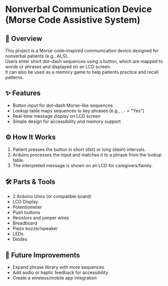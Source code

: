 # Nonverbal Communication Device (Morse Code Assistive System)

## 📌 Overview
This project is a Morse code–inspired communication device designed for nonverbal patients (e.g., ALS).  
Users enter short dot–dash sequences using a button, which are mapped to words or phrases and displayed on an LCD screen.  
It can also be used as a memory game to help patients practice and recall patterns.

## ✨ Features
- Button input for dot–dash Morse-like sequences  
- Lookup table maps sequences to key phrases (e.g., `.-` = "Yes")  
- Real-time message display on LCD screen  
- Simple design for accessibility and memory support  

## ⚙️ How It Works
1. Patient presses the button in short (dot) or long (dash) intervals.  
2. Arduino processes the input and matches it to a phrase from the lookup table.  
3. The interpreted message is shown on an LCD for caregivers/family.  

## 🛠️ Parts & Tools
- 2 Arduino Unos (or compatible board)  
- LCD Display
- Potentiometer 
- Push buttons  
- Resistors and jumper wires  
- Breadboard
- Piezo buzzer/speaker
- LEDs
- Diodes

## 🚀 Future Improvements
- Expand phrase library with more sequences  
- Add audio or haptic feedback for accessibility  
- Create a wireless/mobile app integration  


